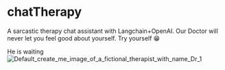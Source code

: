 # chatTherapy
A sarcastic therapy chat assistant with Langchain+OpenAI. Our Doctor will never let you feel good about yourself. Try yourself 😁

He is waiting
![Default_create_me_image_of_a_fictional_therapist_with_name_Dr_1](https://github.com/Shubham-253/chatTherapy/assets/31141840/f71b8007-0add-4d9e-aa32-2be65024267a)


